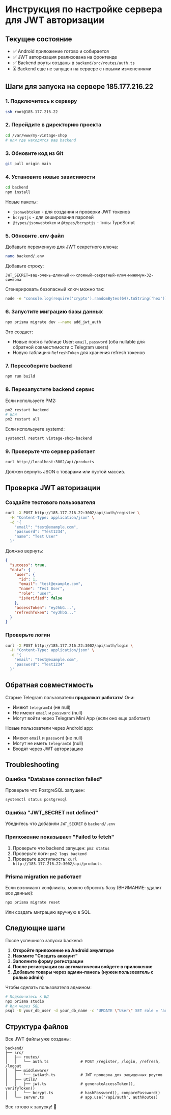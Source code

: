 # Инструкция по настройке сервера для JWT авторизации

## Текущее состояние
- ✅ Android приложение готово и собирается
- ✅ JWT авторизация реализована на фронтенде
- ✅ Backend роуты созданы в `backend/src/routes/auth.ts`
- ⏳ Backend еще не запущен на сервере с новыми изменениями

## Шаги для запуска на сервере 185.177.216.22

### 1. Подключитесь к серверу
```bash
ssh root@185.177.216.22
```

### 2. Перейдите в директорию проекта
```bash
cd /var/www/my-vintage-shop
# или где находится ваш backend
```

### 3. Обновите код из Git
```bash
git pull origin main
```

### 4. Установите новые зависимости
```bash
cd backend
npm install
```

Новые пакеты:
- `jsonwebtoken` - для создания и проверки JWT токенов
- `bcryptjs` - для хеширования паролей
- `@types/jsonwebtoken` и `@types/bcryptjs` - типы TypeScript

### 5. Обновите .env файл
Добавьте переменную для JWT секретного ключа:

```bash
nano backend/.env
```

Добавьте строку:
```
JWT_SECRET=ваш-очень-длинный-и-сложный-секретный-ключ-минимум-32-символа
```

Сгенерировать безопасный ключ можно так:
```bash
node -e "console.log(require('crypto').randomBytes(64).toString('hex'))"
```

### 6. Запустите миграцию базы данных
```bash
npx prisma migrate dev --name add_jwt_auth
```

Это создаст:
- Новые поля в таблице User: `email`, `password` (оба nullable для обратной совместимости с Telegram users)
- Новую таблицию `RefreshToken` для хранения refresh токенов

### 7. Пересоберите backend
```bash
npm run build
```

### 8. Перезапустите backend сервис
Если используете PM2:
```bash
pm2 restart backend
# или
pm2 restart all
```

Если используете systemd:
```bash
systemctl restart vintage-shop-backend
```

### 9. Проверьте что сервер работает
```bash
curl http://localhost:3002/api/products
```

Должен вернуть JSON с товарами или пустой массив.

## Проверка JWT авторизации

### Создайте тестового пользователя
```bash
curl -X POST http://185.177.216.22:3002/api/auth/register \
  -H "Content-Type: application/json" \
  -d '{
    "email": "test@example.com",
    "password": "Test1234",
    "name": "Test User"
  }'
```

Должно вернуть:
```json
{
  "success": true,
  "data": {
    "user": {
      "id": 1,
      "email": "test@example.com",
      "name": "Test User",
      "role": "user",
      "isVerified": false
    },
    "accessToken": "eyJhbG...",
    "refreshToken": "eyJhbG..."
  }
}
```

### Проверьте логин
```bash
curl -X POST http://185.177.216.22:3002/api/auth/login \
  -H "Content-Type: application/json" \
  -d '{
    "email": "test@example.com",
    "password": "Test1234"
  }'
```

## Обратная совместимость

Старые Telegram пользователи **продолжат работать**! Они:
- Имеют `telegramId` (не null)
- Не имеют `email` и `password` (null)
- Могут войти через Telegram Mini App (если оно еще работает)

Новые пользователи через Android app:
- Имеют `email` и `password` (не null)
- Могут не иметь `telegramId` (null)
- Входят через JWT авторизацию

## Troubleshooting

### Ошибка "Database connection failed"
Проверьте что PostgreSQL запущен:
```bash
systemctl status postgresql
```

### Ошибка "JWT_SECRET not defined"
Убедитесь что добавили `JWT_SECRET` в `backend/.env`

### Приложение показывает "Failed to fetch"
1. Проверьте что backend запущен: `pm2 status`
2. Проверьте логи: `pm2 logs backend`
3. Проверьте доступность: `curl http://185.177.216.22:3002/api/products`

### Prisma migration не работает
Если возникают конфликты, можно сбросить базу (ВНИМАНИЕ: удалит все данные):
```bash
npx prisma migrate reset
```

Или создать миграцию вручную в SQL.

## Следующие шаги

После успешного запуска backend:

1. **Откройте приложение на Android эмуляторе**
2. **Нажмите "Создать аккаунт"**
3. **Заполните форму регистрации**
4. **После регистрации вы автоматически войдете в приложение**
5. **Добавьте товары через админ-панель (нужен пользователь с ролью admin)**

Чтобы сделать пользователя админом:
```bash
# Подключитесь к БД
npx prisma studio
# Или через SQL
psql -U your_db_user -d your_db_name -c "UPDATE \"User\" SET role = 'admin' WHERE email = 'test@example.com';"
```

## Структура файлов

Все JWT файлы уже созданы:

```
backend/
├── src/
│   ├── routes/
│   │   └── auth.ts              # POST /register, /login, /refresh, /logout
│   ├── middleware/
│   │   └── jwtAuth.ts           # JWT проверка для защищенных роутов
│   ├── utils/
│   │   ├── jwt.ts               # generateAccessToken(), verifyToken()
│   │   └── bcrypt.ts            # hashPassword(), comparePassword()
│   └── server.ts                # app.use('/api/auth', authRoutes)
```

Все готово к запуску! 🚀
